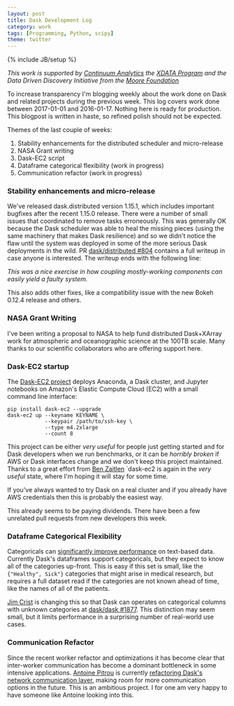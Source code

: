 ```yaml
---
layout: post
title: Dask Development Log
category: work
tags: [Programming, Python, scipy]
theme: twitter
---
```

{% include JB/setup %}

*This work is supported by [Continuum Analytics](http://continuum.io)
the [XDATA Program](http://www.darpa.mil/program/XDATA)
and the Data Driven Discovery Initiative from the [Moore
Foundation](https://www.moore.org/)*

To increase transparency I'm blogging weekly about the work done on Dask and
related projects during the previous week.  This log covers work done between
2017-01-01 and 2016-01-17.  Nothing here is ready for production.  This
blogpost is written in haste, so refined polish should not be expected.

Themes of the last couple of weeks:

1.  Stability enhancements for the distributed scheduler and micro-release
2.  NASA Grant writing
5.  Dask-EC2 script
3.  Dataframe categorical flexibility (work in progress)
4.  Communication refactor (work in progress)

### Stability enhancements and micro-release

We've released dask.distributed version 1.15.1, which includes important
bugfixes after the recent 1.15.0 release.  There were a number of small issues
that coordinated to remove tasks erroneously.  This was generally OK
because the Dask scheduler was able to heal the missing pieces (using the
same machinery that makes Dask resilience) and so we didn't notice the flaw
until the system was deployed in some of the more serious Dask deployments in
the wild.
PR [dask/distributed #804](https://github.com/dask/distributed/pull/804)
contains a full writeup in case anyone is interested.  The writeup ends with
the following line:

*This was a nice exercise in how coupling mostly-working components can easily
yield a faulty system.*

This also adds other fixes, like a compatibility issue with the new Bokeh
0.12.4 release and others.


### NASA Grant Writing

I've been writing a proposal to NASA to help fund distributed Dask+XArray work
for atmospheric and oceanographic science at the 100TB scale.  Many thanks to
our scientific collaborators who are offering support here.


### Dask-EC2 startup

The [Dask-EC2 project](https://github.com/dask/dask-ec2) deploys Anaconda, a
Dask cluster, and Jupyter notebooks on Amazon's Elastic Compute Cloud (EC2)
with a small command line interface:

```
pip install dask-ec2 --upgrade
dask-ec2 up --keyname KEYNAME \
            --keypair /path/to/ssh-key \
            --type m4.2xlarge
            --count 8
```

This project can be either *very useful* for people just getting started
and for Dask developers when we run benchmarks, or it can be *horribly broken*
if AWS or Dask interfaces change and we don't keep this project maintained.
Thanks to a great effort from [Ben Zaitlen](http://github.com/quasiben/)
`dask-ec2 is again in the *very useful* state, where I'm hoping it will stay
for some time.

If you've always wanted to try Dask on a real cluster and if you already have
AWS credentials then this is probably the easiest way.

This already seems to be paying dividends.  There have been a few unrelated
pull requests from new developers this week.


### Dataframe Categorical Flexibility

Categoricals can [significantly improve
performance](http://matthewrocklin.com/blog/work/2015/06/18/Categoricals) on
text-based data.  Currently Dask's dataframes support categoricals, but they
expect to know all of the categories up-front.  This is easy if this set is
small, like the `{"Healthy", Sick"}` categories that might arise in medical
research, but requires a full dataset read if the categories are not known
ahead of time, like the names of all of the patients.

[Jim Crist](http://jcrist.github.io/) is changing this so that Dask can
operates on categorical columns with unknown categories at [dask/dask
#1877](https://github.com/dask/dask/pull/1877).  This distinction may seem
small, but it limits performance in a surprising number of real-world use
cases.


### Communication Refactor

Since the recent worker refactor and optimizations it has become clear that
inter-worker communication has become a dominant bottleneck in some intensive
applications.  [Antoine Pitrou](http://github.com/pitrou) is currently
[refactoring Dask's network communication layer](https://github.com/dask/distributed/pull/810),
making room for more communication options in the future.  This is an ambitious
project.  I for one am very happy to have someone like Antoine looking into
this.
